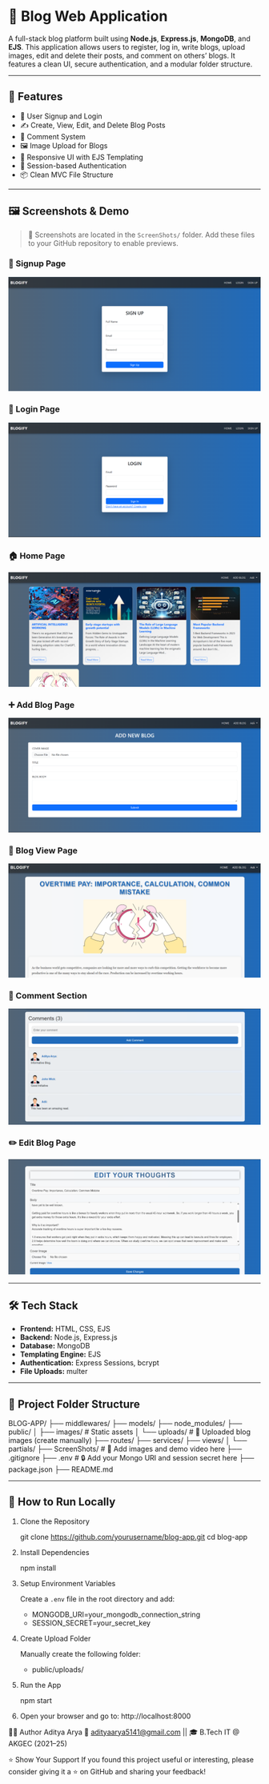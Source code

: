# 📝 Blog Web Application

A full-stack blog platform built using **Node.js**, **Express.js**, **MongoDB**, and **EJS**. This application allows users to register, log in, write blogs, upload images, edit and delete their posts, and comment on others’ blogs. It features a clean UI, secure authentication, and a modular folder structure.

---

## 🚀 Features

- 🔐 User Signup and Login
- ✍️ Create, View, Edit, and Delete Blog Posts
- 💬 Comment System
- 🖼️ Image Upload for Blogs
- 📱 Responsive UI with EJS Templating
- 🧠 Session-based Authentication
- 📦 Clean MVC File Structure

---

## 🖼️ Screenshots & Demo

> 📂 Screenshots are located in the `ScreenShots/` folder. Add these files to your GitHub repository to enable previews.

### 🔑 Signup Page  
![Signup Page](./ScreenShots/signup.png)

### 🔐 Login Page  
![Login Page](./ScreenShots/login.png)

### 🏠 Home Page  
![Home Page](./ScreenShots/home.png)

### ➕ Add Blog Page  
![Add Blog](./ScreenShots/add%20blog.png)

### 📄 Blog View Page  
![Blog Page](./ScreenShots/blog.png)

### 💬 Comment Section  
![Comment](./ScreenShots/comment.png)

### ✏️ Edit Blog Page  
![Edit Blog](./ScreenShots/edt%20blog.png)

---

## 🛠️ Tech Stack

- **Frontend:** HTML, CSS, EJS
- **Backend:** Node.js, Express.js
- **Database:** MongoDB
- **Templating Engine:** EJS
- **Authentication:** Express Sessions, bcrypt
- **File Uploads:** multer

---

## 📁 Project Folder Structure

BLOG-APP/
├── middlewares/
├── models/
├── node_modules/
├── public/
│ ├── images/ # Static assets
│ └── uploads/ # 📌 Uploaded blog images (create manually)
├── routes/
├── services/
├── views/
│ └── partials/
├── ScreenShots/ # 📸 Add images and demo video here
├── .gitignore
├── .env # 🔒 Add your Mongo URI and session secret here
├── package.json
├── README.md

---

## 🧪 How to Run Locally

1. Clone the Repository

   git clone https://github.com/yourusername/blog-app.git
   cd blog-app

2. Install Dependencies

   npm install

3. Setup Environment Variables

   Create a `.env` file in the root directory and add:
     - MONGODB_URI=your_mongodb_connection_string
     - SESSION_SECRET=your_secret_key

4. Create Upload Folder

   Manually create the following folder:
     - public/uploads/

5. Run the App

   npm start


6. Open your browser and go to:
   http://localhost:8000

🙋‍♂️ Author
Aditya Arya
📧 adityaarya5141@gmail.com || 🎓 B.Tech IT @ AKGEC (2021–25)

⭐ Show Your Support
If you found this project useful or interesting, please consider giving it a ⭐ on GitHub and sharing your feedback!
   
